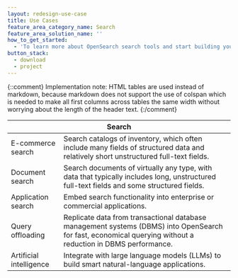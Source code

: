 ```yaml
---
layout: redesign-use-case
title: Use Cases
feature_area_category_name: Search
feature_area_solution_name: ''
how_to_get_started:
  - 'To learn more about OpenSearch search tools and start building your next search application, visit the <a href="https://opensearch.org/docs/latest/search-plugins/index/">search</a> page in our documentation.'
button_stack:
  - download
  - project
---
```


{::comment}
    Implementation note: HTML tables are used instead of markdown, because markdown 
    does not support the use of colspan which is needed to make all first columns 
    across tables the same width without worrying about the length of the header text.
{:/comment}
<table>
    <thead>
        <tr>
            <th colspan="2">Search</th>
        </tr>
    </thead>
    <tbody>
        <tr>
            <td>E-commerce search</td>
            <td>Search catalogs of inventory, which often include many fields of structured data and relatively short unstructured full-text fields.</td>
        </tr>
        <tr>
            <td>Document search</td>
            <td>Search documents of virtually any type, with data that typically includes long, unstructured full-text fields and some structured fields.</td>
        </tr>
        <tr>
            <td>Application search</td>
            <td>Embed search functionality into enterprise or commercial applications.</td>
        </tr>
        <tr>
            <td>Query offloading</td>
            <td>Replicate data from transactional database management systems (DBMS) into OpenSearch for fast, economical querying without a reduction in DBMS performance.</td>
        </tr>
        <tr>
            <td>Artificial intelligence</td>
            <td>Integrate with large language models (LLMs) to build smart natural-language applications.</td>
        </tr>
    </tbody>
</table>
